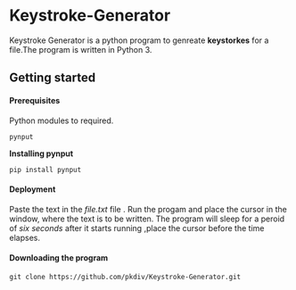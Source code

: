 # Keystroke-Generator

Keystroke Generator is a python program to genreate **keystorkes** for a file.The program is written in Python 3.

## Getting started

#### Prerequisites

Python modules to required.

```
pynput
```
**Installing pynput**

```
pip install pynput
```


#### Deployment

Paste the text in the *file.txt* file . Run the progam and place the cursor in the window, where the text is to be written. The program will sleep for a peroid of *six seconds* after it starts running ,place the cursor before the time elapses.

#### Downloading the program

``` 
git clone https://github.com/pkdiv/Keystroke-Generator.git
```
